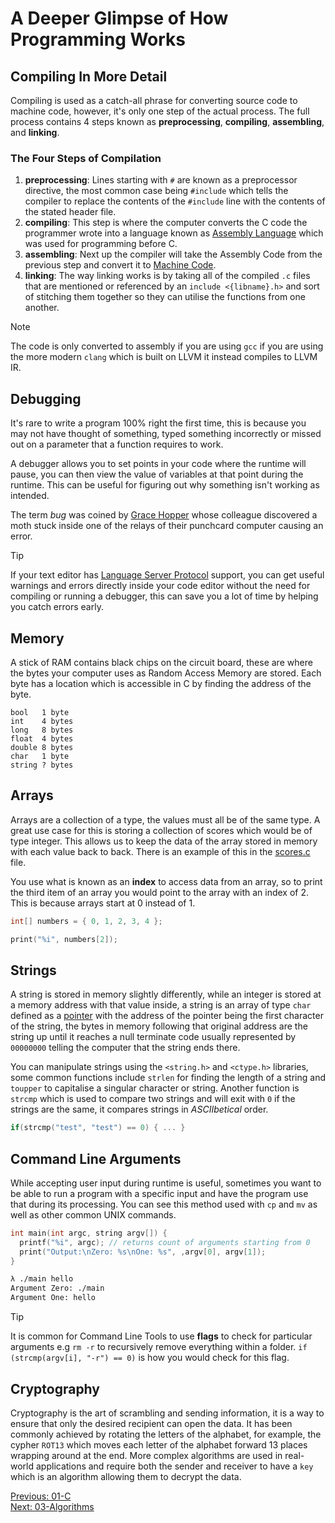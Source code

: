 # A Deeper Glimpse of How Programming Works

## Compiling In More Detail

Compiling is used as a catch-all phrase for converting source code to machine code, however, it's only one step of the actual process. The full process contains 4 steps known as __preprocessing__, __compiling__, __assembling__, and __linking__.

### The Four Steps of Compilation

1. **preprocessing**:
   Lines starting with `#` are known as a preprocessor directive, the most common case being `#include` which tells the compiler to replace the contents of the `#include` line with the contents of the stated header file.
2. **compiling**:
  This step is where the computer converts the C code the programmer wrote into a language known as [Assembly Language](https://en.wikipedia.org/wiki/Assembly_language) which was used for programming before C.
3. **assembling**:
  Next up the compiler will take the Assembly Code from the previous step and convert it to [Machine Code](https://en.wikipedia.org/wiki/Machine_Code). 
4. **linking**:
   The way linking works is by taking all of the compiled `.c` files that are mentioned or referenced by an `include <{libname}.h>` and sort of stitching them together so they can utilise the functions from one another.

> [!NOTE]
> The code is only converted to assembly if you are using `gcc` if you are using the more modern `clang` which is built on LLVM it instead compiles to LLVM IR.

## Debugging

It's rare to write a program 100% right the first time, this is because you may not have thought of something, typed something incorrectly or missed out on a parameter that a function requires to work. 

A debugger allows you to set points in your code where the runtime will pause, you can then view the value of variables at that point during the runtime. This can be useful for figuring out why something isn't working as intended.

The term _bug_ was coined by [Grace Hopper](https://en.wikipedia.org/wiki/Grace_Hopper) whose colleague discovered a moth stuck inside one of the relays of their punchcard computer causing an error.

> [!TIP]
> If your text editor has [Language Server Protocol](https://en.wikipedia.org/wiki/Language_Server_Protocol) support, you can get useful warnings and errors directly inside your code editor without the need for compiling or running a debugger, this can save you a lot of time by helping you catch errors early.

## Memory

A stick of RAM contains black chips on the circuit board, these are where the bytes your computer uses as Random Access Memory are stored. Each byte has a location which is accessible in C by finding the address of the byte.

```
bool   1 byte
int    4 bytes
long   8 bytes
float  4 bytes
double 8 bytes
char   1 byte
string ? bytes
```

## Arrays

Arrays are a collection of a type, the values must all be of the same type. A great use case for this is storing a collection of scores which would be of type integer. This allows us to keep the data of the array stored in memory with each value back to back. There is an example of this in the [scores.c](./scores.c) file.

You use what is known as an __index__ to access data from an array, so to print the third item of an array you would point to the array with an index of 2. This is because arrays start at 0 instead of 1.

```c
int[] numbers = { 0, 1, 2, 3, 4 };

print("%i", numbers[2]);
```

## Strings

A string is stored in memory slightly differently, while an integer is stored at a memory address with that value inside, a string is an array of type `char` defined as a [pointer](../04-Memory#pointers) with the address of the pointer being the first character of the string, the bytes in memory following that original address are the string up until it reaches a null terminate code usually represented by `00000000` telling the computer that the string ends there.

You can manipulate strings using the `<string.h>` and `<ctype.h>` libraries, some common functions include `strlen` for finding the length of a string and `toupper` to capitalise a singular character or string. Another function is `strcmp` which is used to compare two strings and will exit with `0` if the strings are the same, it compares strings in _ASCIIbetical_ order. 

```c
if(strcmp("test", "test") == 0) { ... }
```

## Command Line Arguments

While accepting user input during runtime is useful, sometimes you want to be able to run a program with a specific input and have the program use that during its processing. You can see this method used with `cp` and `mv` as well as other common UNIX commands.

```c
int main(int argc, string argv[]) {
  printf("%i", argc); // returns count of arguments starting from 0
  print("Output:\nZero: %s\nOne: %s", ,argv[0], argv[1]);
}
```
```sh
λ ./main hello
Argument Zero: ./main
Argument One: hello
```

> [!TIP]
> It is common for Command Line Tools to use __flags__ to check for particular arguments e.g `rm -r` to recursively remove everything within a folder. `if (strcmp(argv[i], "-r") == 0)` is how you would check for this flag.

## Cryptography

Cryptography is the art of scrambling and sending information, it is a way to ensure that only the desired recipient can open the data. It has been commonly achieved by rotating the letters of the alphabet, for example, the cypher `ROT13` which moves each letter of the alphabet forward 13 places wrapping around at the end. More complex algorithms are used in real-world applications and require both the sender and receiver to have a `key` which is an algorithm allowing them to decrypt the data.

[Previous: 01-C](../01-C/README.md) <br />
[Next: 03-Algorithms](../03-Algorithms/README.md)
